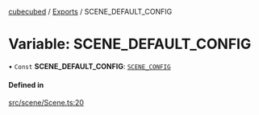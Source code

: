 [cubecubed](/reference/README.md) / [Exports](/reference/modules.md) / SCENE\_DEFAULT\_CONFIG

# Variable: SCENE\_DEFAULT\_CONFIG

• `Const` **SCENE\_DEFAULT\_CONFIG**: [`SCENE_CONFIG`](/reference/interfaces/SCENE_CONFIG.md)

#### Defined in

[src/scene/Scene.ts:20](https://github.com/imaphatduc/cubecubed/blob/f64863c/src/scene/Scene.ts#L20)
